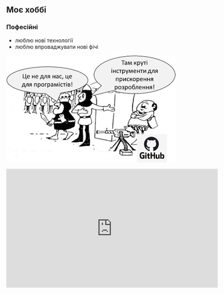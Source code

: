 ## Моє хоббі

### Пофесійні 

*   люблю нові технології
*   люблю впроваджувати нові фічі

![](Рисунок1.png)

<iframe width="560" height="315" src="https://www.youtube.com/embed/CAYEMAJI8wk" title="YouTube video player" frameborder="0" allow="accelerometer; autoplay; clipboard-write; encrypted-media; gyroscope; picture-in-picture" allowfullscreen></iframe>
